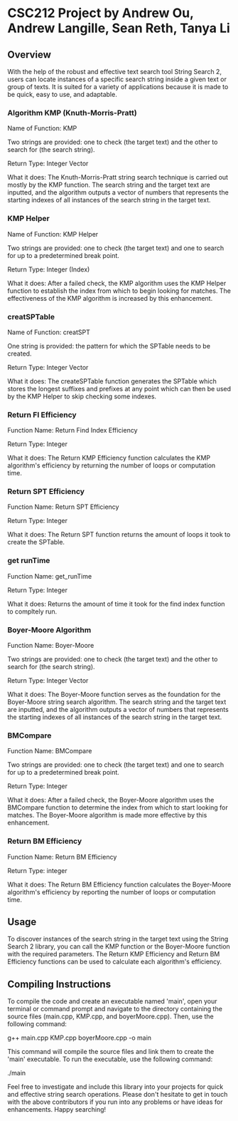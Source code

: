 <!DOCTYPE HTML>
<html>
 <h1> CSC212 Project by Andrew Ou, Andrew Langille, Sean Reth, Tanya Li </h1>
  
<body>
  
  <h2> Overview
  </h2>
<p>
With the help of the robust and effective text search tool String Search 2, users can locate instances of a specific search string inside a given text or group of texts. It is suited for a variety of applications because it is made to be quick, easy to use, and adaptable.
</p>

<h3><b>Algorithm KMP (Knuth-Morris-Pratt)</b> 
</h3>
<p>
Name of Function: KMP <br>

Two strings are provided: one to check (the target text) and the other to search for (the search string). <br>

Return Type: Integer Vector <br>

What it does: The Knuth-Morris-Pratt string search technique is carried out mostly by the KMP function. The search string and the target text are inputted, and the algorithm outputs a vector of numbers that represents the starting indexes of all instances of the search string in the target text.
</p>

<h3> <b>KMP Helper</b>
</h3>
<p>
Name of Function: KMP Helper<br>

Two strings are provided: one to check (the target text) and one to search for up to a predetermined break point.<br>

Return Type: Integer (Index)<br>

What it does: After a failed check, the KMP algorithm uses the KMP Helper function to establish the index from which to begin looking for matches. The effectiveness of the KMP algorithm is increased by this enhancement.
</p>

<h3> creatSPTable
</h3>
<p>
Name of Function: creatSPT<br>

One string is provided: the pattern for which the SPTable needs to be created.<br>

Return Type: Integer Vector<br>

What it does: The createSPTable function generates the SPTable which stores the longest suffixes and prefixes at any point which can then be used by the KMP Helper to skip checking some indexes.
</p>

<h3> <b>Return FI Efficiency</b>
</h3>
<p>
Function Name: Return Find Index Efficiency <br>

Return Type: Integer <br>

What it does: The Return KMP Efficiency function calculates the KMP algorithm's efficiency by returning the number of loops or computation time.
</p>

<h3> <b>Return SPT Efficiency</b>
</h3>
<p>
Function Name: Return SPT Efficiency <br>

Return Type: Integer <br>

What it does: The Return SPT function returns the amount of loops it took to create the SPTable.
</p>

<h3> <b>get runTime</b>
</h3>
<p>
Function Name: get_runTime <br>

Return Type: Integer <br>

What it does: Returns the amount of time it took for the find index function to compltely run.
</p>

<h3> <b>Boyer-Moore Algorithm</b>
</h3>
<p>
Function Name: Boyer-Moore <br>
  
Two strings are provided: one to check (the target text) and the other to search for (the search string).<br>

Return Type: Integer Vector<br>

What it does: The Boyer-Moore function serves as the foundation for the Boyer-Moore string search algorithm. The search string and the target text are inputted, and the algorithm outputs a vector of numbers that represents the starting indexes of all instances of the search string in the target text.
</p>

<h3> <b>BMCompare</b>
</h3>
<p>
Function Name: BMCompare <br>

Two strings are provided: one to check (the target text) and one to search for up to a predetermined break point.<br>

Return Type: Integer<br>

What it does: After a failed check, the Boyer-Moore algorithm uses the BMCompare function to determine the index from which to start looking for matches. The Boyer-Moore algorithm is made more effective by this enhancement.
</p>

<h3> <b>Return BM Efficiency</b>
</h3>
<p>
Function Name: Return BM Efficiency <br>

Return Type: integer<br>

What it does: The Return BM Efficiency function calculates the Boyer-Moore algorithm's efficiency by reporting the number of loops or computation time.
</p>

</body>

<h2>Usage
</h2>
<p>
To discover instances of the search string in the target text using the String Search 2 library, you can call the KMP function or the Boyer-Moore function with the required parameters. The Return KMP Efficiency and Return BM Efficiency functions can be used to calculate each algorithm's efficiency.
</p>

<h2>Compiling Instructions
</h2>
<p>
To compile the code and create an executable named 'main', open your terminal or command prompt and navigate to the directory containing the source files (main.cpp, KMP.cpp, and boyerMoore.cpp). Then, use the following command: <br>

g++ main.cpp KMP.cpp boyerMoore.cpp -o main <br>

This command will compile the source files and link them to create the 'main' executable. To run the executable, use the following command:<br>

./main<br>

Feel free to investigate and include this library into your projects for quick and effective string search operations. Please don't hesitate to get in touch with the above contributors if you run into any problems or have ideas for enhancements. Happy searching!
</p>

</html>

